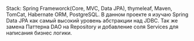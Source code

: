 Stack: Spring Frameworck(Core, MVC, Data JPA), thymeleaf, Maven, TomCat, Habernate ORM, PostgreSQL.
В данном проекте я изучаю Spring Data JPA как самый высокий уровень абстракции над JDBC. Так же замена Паттерна DAO на Repository и добавление соля Services для написания бизнес логики. 
